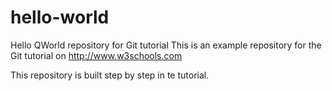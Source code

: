 # hello-world
Hello QWorld repository for Git tutorial
This is an example repository for the Git tutorial on http://www.w3schools.com

This repository is built step by step in te tutorial.